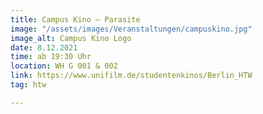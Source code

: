 ```yaml
---
title: Campus Kino – Parasite
image: "/assets/images/Veranstaltungen/campuskino.jpg"
image_alt: Campus Kino Logo
date: 8.12.2021
time: ab 19:30 Uhr
location: WH G 001 & 002
link: https://www.unifilm.de/studentenkinos/Berlin_HTW
tag: htw

---
```

